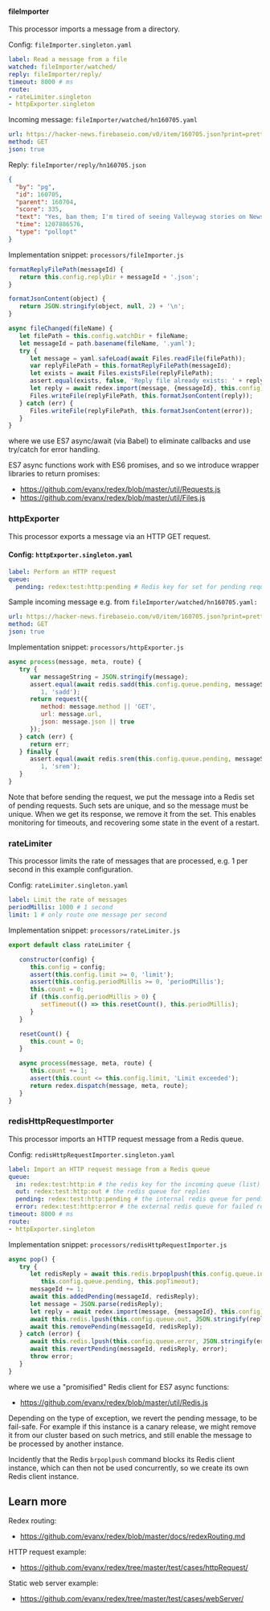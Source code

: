 #### fileImporter

This processor imports a message from a directory.

Config: `fileImporter.singleton.yaml`
```yaml
label: Read a message from a file
watched: fileImporter/watched/
reply: fileImporter/reply/
timeout: 8000 # ms
route:
- rateLimiter.singleton
- httpExporter.singleton
```

Incoming message: `fileImporter/watched/hn160705.yaml`
```yaml
url: https://hacker-news.firebaseio.com/v0/item/160705.json?print=pretty
method: GET
json: true
```

Reply: `fileImporter/reply/hn160705.json`
```json
{
  "by": "pg",
  "id": 160705,
  "parent": 160704,
  "score": 335,
  "text": "Yes, ban them; I'm tired of seeing Valleywag stories on News.YC.",
  "time": 1207886576,
  "type": "pollopt"
}
```

Implementation snippet: `processors/fileImporter.js`
```JavaScript
formatReplyFilePath(messageId) {
   return this.config.replyDir + messageId + '.json';
}

formatJsonContent(object) {
   return JSON.stringify(object, null, 2) + '\n';
}

async fileChanged(fileName) {
   let filePath = this.config.watchDir + fileName;
   let messageId = path.basename(fileName, '.yaml');
   try {
      let message = yaml.safeLoad(await Files.readFile(filePath));
      var replyFilePath = this.formatReplyFilePath(messageId);
      let exists = await Files.existsFile(replyFilePath);
      assert.equal(exists, false, 'Reply file already exists: ' + replyFilePath);
      let reply = await redex.import(message, {messageId}, this.config);
      Files.writeFile(replyFilePath, this.formatJsonContent(reply));
   } catch (err) {
      Files.writeFile(replyFilePath, this.formatJsonContent(error));
   }
}
```

where we use ES7 async/await (via Babel) to eliminate callbacks and use try/catch for error handling.

ES7 async functions work with ES6 promises, and so we introduce wrapper libraries to return promises:
- https://github.com/evanx/redex/blob/master/util/Requests.js
- https://github.com/evanx/redex/blob/master/util/Files.js


### httpExporter

This processor exports a message via an HTTP GET request.

#### Config: `httpExporter.singleton.yaml`
```yaml
label: Perform an HTTP request
queue:
  pending: redex:test:http:pending # Redis key for set for pending requests
```

Sample incoming message e.g. from `fileImporter/watched/hn160705.yaml:`
```yaml
url: https://hacker-news.firebaseio.com/v0/item/160705.json?print=pretty
method: GET
json: true
```

Implementation snippet: `processors/httpExporter.js`
```JavaScript
async process(message, meta, route) {
   try {
      var messageString = JSON.stringify(message);
      assert.equal(await redis.sadd(this.config.queue.pending, messageString),
         1, 'sadd');
      return request({
         method: message.method || 'GET',
         url: message.url,
         json: message.json || true
      });
   } catch (err) {
      return err;
   } finally {
      assert.equal(await redis.srem(this.config.queue.pending, messageString),
         1, 'srem');
   }
}
```
Note that before sending the request, we put the message into a Redis set of pending requests. Such sets are unique, and so the message must be unique. When we get its response, we remove it from the set. This enables monitoring for timeouts, and recovering some state in the event of a restart.


### rateLimiter

This processor limits the rate of messages that are processed, e.g. 1 per second in this example configuration.

Config: `rateLimiter.singleton.yaml`
```yaml
label: Limit the rate of messages
periodMillis: 1000 # 1 second
limit: 1 # only route one message per second
```

Implementation snippet: `processors/rateLimiter.js`
```JavaScript
export default class rateLimiter {

   constructor(config) {
      this.config = config;
      assert(this.config.limit >= 0, 'limit');
      assert(this.config.periodMillis >= 0, 'periodMillis');
      this.count = 0;
      if (this.config.periodMillis > 0) {
         setTimeout(() => this.resetCount(), this.periodMillis);
      }
   }

   resetCount() {
      this.count = 0;
   }

   async process(message, meta, route) {
      this.count += 1;
      assert(this.count <= this.config.limit, 'Limit exceeded');
      return redex.dispatch(message, meta, route);
   }
}
```

### redisHttpRequestImporter

This processor imports an HTTP request message from a Redis queue.

Config: `redisHttpRequestImporter.singleton.yaml`
```yaml
label: Import an HTTP request message from a Redis queue
queue:
  in: redex:test:http:in # the redis key for the incoming queue (list)
  out: redex:test:http:out # the redis queue for replies
  pending: redex:test:http:pending # the internal redis queue for pending requests
  error: redex:test:http:error # the external redis queue for failed requests
timeout: 8000 # ms
route:
- httpExporter.singleton
```

Implementation snippet: `processors/redisHttpRequestImporter.js`
```JavaScript
async pop() {
   try {
      let redisReply = await this.redis.brpoplpush(this.config.queue.in,
         this.config.queue.pending, this.popTimeout);
      messageId += 1;
      await this.addedPending(messageId, redisReply);
      let message = JSON.parse(redisReply);
      let reply = await redex.import(message, {messageId}, this.config);
      await this.redis.lpush(this.config.queue.out, JSON.stringify(reply));
      await this.removePending(messageId, redisReply);
   } catch (error) {
      await this.redis.lpush(this.config.queue.error, JSON.stringify(error));
      await this.revertPending(messageId, redisReply, error);
      throw error;
   }
}
```
where we use a "promisified" Redis client for ES7 async functions:
- https://github.com/evanx/redex/blob/master/util/Redis.js

Depending on the type of exception, we revert the pending message, to be fail-safe. For example if this instance is a canary release, we might remove it from our cluster based on such metrics, and still enable the message to be processed by another instance.

Incidently that the Redis `brpoplpush` command blocks its Redis client instance, which can then not be used concurrently, so we create its own Redis client instance.


## Learn more

Redex routing:
- https://github.com/evanx/redex/blob/master/docs/redexRouting.md

HTTP request example:
- https://github.com/evanx/redex/tree/master/test/cases/httpRequest/

Static web server example:
- https://github.com/evanx/redex/tree/master/test/cases/webServer/
